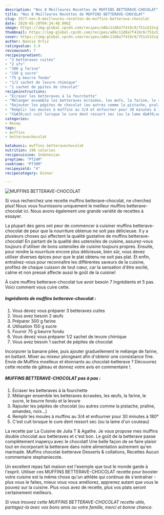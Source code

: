 ```yaml
---
description: "Nos 8 Meilleures Recettes de MUFFINS BETTERAVE-CHOCOLAT"
title: "Nos 8 Meilleures Recettes de MUFFINS BETTERAVE-CHOCOLAT"
slug: 3577-nos-8-meilleures-recettes-de-muffins-betterave-chocolat
date: 2020-05-29T04:34:40.996Z
image: https://img-global.cpcdn.com/recipes/a8bc11d8a7f419c9/751x532cq70/muffins-betterave-chocolat-photo-principale-de-la-recette.jpg
thumbnail: https://img-global.cpcdn.com/recipes/a8bc11d8a7f419c9/751x532cq70/muffins-betterave-chocolat-photo-principale-de-la-recette.jpg
cover: https://img-global.cpcdn.com/recipes/a8bc11d8a7f419c9/751x532cq70/muffins-betterave-chocolat-photo-principale-de-la-recette.jpg
author: Nannie Ortiz
ratingvalue: 3.9
reviewcount: 7
recipeingredient:
- "3 betteraves cuites"
- "2 ufs"
- "300 g farine"
- "150 g sucre"
- "75 g beurre fondu"
- "1/2 sachet de levure chimique"
- "1 sachet de ppites de chocolat"
recipeinstructions:
- "Écraser les betteraves à la fourchette"
- "Mélanger ensemble les betteraves écrasées, les œufs, la farine, le sucre, le beurre fondu et la levure"
- "Rajouter les pépites de chocolat (ou autres comme la pistache, praline, amandes, noix...)"
- "Remplir les moules à muffins au 3/4 et enfourner pour 30 minutes à 180°"
- "C&#39;est cuit lorsque le cure dent ressort sec (ou la lame d&#39;un couteau)"
categories:
- Resep
tags:
- muffins
- betteravechocolat

katakunci: muffins betteravechocolat 
nutrition: 196 calories
recipecuisine: Indonesian
preptime: "PT24M"
cooktime: "PT30M"
recipeyield: "4"
recipecategory: Dinner

---
```



![MUFFINS BETTERAVE-CHOCOLAT](https://img-global.cpcdn.com/recipes/a8bc11d8a7f419c9/751x532cq70/muffins-betterave-chocolat-photo-principale-de-la-recette.jpg)

Si vous recherchez une recette muffins betterave-chocolat, ne cherchez plus! Nous vous fournissons uniquement le meilleur muffins betterave-chocolat ici. Nous avons également une grande variété de recettes à essayer.

La plupart des gens ont peur de commencer à cuisiner muffins betterave-chocolat de peur que la nourriture obtenue ne soit pas délicieuse. Il y a plusieurs choses qui affectent la qualité gustative de muffins betterave-chocolat! En partant de la qualité des ustensiles de cuisine, assurez-vous toujours d'utiliser de bons ustensiles de cuisine toujours propres. Ensuite, pour rendre la nourriture encore plus délicieuse, bien sûr, vous devez utiliser diverses épices pour que le plat obtenu ne soit pas plat. Et enfin, entraînez-vous pour reconnaître les différentes saveurs de la cuisine, profitez de chaque cuisson de tout cœur, car la sensation d'être excité, calme et non pressé affecte aussi le goût de la cuisine!

<!--inarticleads1-->

À cuire muffins betterave-chocolat tue avoir besoin 7 Ingrédients et 5 pas. Voici comment vous cuire cette.

##### Ingrédients de muffins betterave-chocolat :

1. Vous devez vous préparer 3 betteraves cuites
1. Vous avez besoin 2 œufs
1. Préparer 300 g farine
1. Utilisation 150 g sucre
1. Fournir 75 g beurre fondu
1. Vous devez vous préparer 1/2 sachet de levure chimique
1. Vous avez besoin 1 sachet de pépites de chocolat


Incorporer la banane pilée, puis ajouter graduellement le mélange de farine, en battant. Mixer au mixeur plongeant afin d&#39;obtenir une consistance fine. Envie de Muffins moelleux et étonnants au chocolat-betterave ? Découvrez cette recette de gâteau et donnez votre avis en commentaire !. 

<!--inarticleads2-->

##### MUFFINS BETTERAVE-CHOCOLAT pas à pas :

1. Écraser les betteraves à la fourchette
1. Mélanger ensemble les betteraves écrasées, les œufs, la farine, le sucre, le beurre fondu et la levure
1. Rajouter les pépites de chocolat (ou autres comme la pistache, praline, amandes, noix...)
1. Remplir les moules à muffins au 3/4 et enfourner pour 30 minutes à 180°
1. C&#39;est cuit lorsque le cure dent ressort sec (ou la lame d&#39;un couteau)


La recette par La Cuisine de Julia T &amp; Agathe. Je vous propose mes muffins double chocolat aux betteraves et c&#39;est bon. Le goût de la betterave passe complètement inaperçu avec le chocolat! Une belle façon de se faire plaisir tout en incorporant la betterave dans notre alimentation autrement qu&#39;en marinade. Muffins chocolat-betterave Desserts &amp; collations, Recettes Aucun commentaire stephaniecote. 

<!--inarticleads1-->

<p>
Un excellent repas fait maison est l'exemple que tout le monde garde à l'esprit. Utiliser ces MUFFINS BETTERAVE-CHOCOLAT recette pour booster votre cuisine est la même chose qu'un athlète qui continue de s'entraîner - plus vous le faites, mieux vous vous améliorez, apprenez autant que vous le pouvez sur la cuisine. Plus vous avez de recette, plus vos plats seront certainement meilleurs.
</p>

<p>
<i>Si vous trouvez cette MUFFINS BETTERAVE-CHOCOLAT recette utile, partagez-la avec vos bons amis ou votre famille, merci et bonne chance.</i>
</p>
